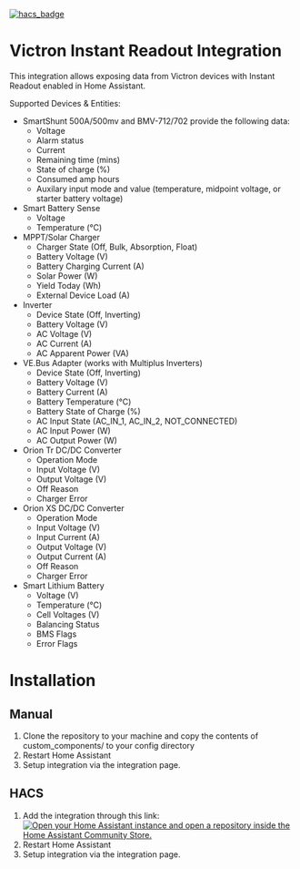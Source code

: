 [![hacs_badge](https://img.shields.io/badge/HACS-Default-41BDF5.svg?style=for-the-badge)](https://github.com/hacs/integration)

# Victron Instant Readout Integration

This integration allows exposing data from Victron devices with Instant Readout enabled in Home Assistant.

Supported Devices & Entities:

- SmartShunt 500A/500mv and BMV-712/702 provide the following data:
  - Voltage
  - Alarm status
  - Current
  - Remaining time (mins)
  - State of charge (%)
  - Consumed amp hours
  - Auxilary input mode and value (temperature, midpoint voltage, or starter battery voltage)
- Smart Battery Sense
  - Voltage
  - Temperature (°C)
- MPPT/Solar Charger
  - Charger State (Off, Bulk, Absorption, Float)
  - Battery Voltage (V)
  - Battery Charging Current (A)
  - Solar Power (W)
  - Yield Today (Wh)
  - External Device Load (A)
- Inverter
  - Device State (Off, Inverting)
  - Battery Voltage (V)
  - AC Voltage (V)
  - AC Current (A)
  - AC Apparent Power (VA)
- VE.Bus Adapter (works with Multiplus Inverters)
  - Device State (Off, Inverting)
  - Battery Voltage (V)
  - Battery Current (A)
  - Battery Temperature (°C)
  - Battery State of Charge (%)
  - AC Input State (AC_IN_1, AC_IN_2, NOT_CONNECTED)
  - AC Input Power (W)
  - AC Output Power (W)
- Orion Tr DC/DC Converter
  - Operation Mode
  - Input Voltage (V)
  - Output Voltage (V)
  - Off Reason
  - Charger Error
- Orion XS DC/DC Converter
  - Operation Mode
  - Input Voltage (V)
  - Input Current (A)
  - Output Voltage (V)
  - Output Current (A)
  - Off Reason
  - Charger Error
- Smart Lithium Battery
  - Voltage (V)
  - Temperature (°C)
  - Cell Voltages (V)
  - Balancing Status
  - BMS Flags
  - Error Flags

# Installation

## Manual

1. Clone the repository to your machine and copy the contents of custom_components/ to your config directory
2. Restart Home Assistant
3. Setup integration via the integration page.

## HACS

1. Add the integration through this link:
   [![Open your Home Assistant instance and open a repository inside the Home Assistant Community Store.](https://my.home-assistant.io/badges/hacs_repository.svg)](https://my.home-assistant.io/redirect/hacs_repository/?owner=j9brown&repository=victron-hacs&category=integration)
2. Restart Home Assistant
3. Setup integration via the integration page.
